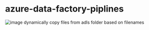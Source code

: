 # azure-data-factory-piplines

![image](https://github.com/user-attachments/assets/1eae4961-73e9-4d1c-a8db-cccc398543b4)
dynamically copy files from adls folder based on filenames
